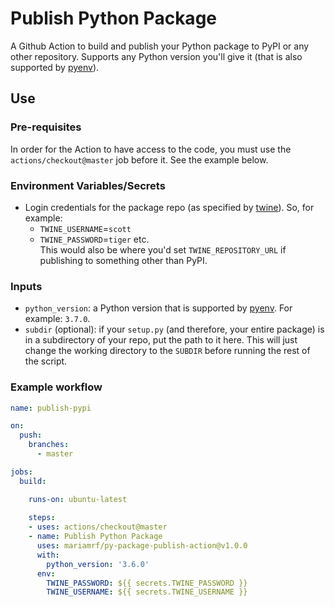 # Publish Python Package
A Github Action to build and publish your Python package to PyPI or any other repository. Supports any Python version you'll give it (that is also supported by [pyenv](https://github.com/pyenv/pyenv)).

## Use
### Pre-requisites
In order for the Action to have access to the code, you must use the `actions/checkout@master` job before it. See the example below.

### Environment Variables/Secrets
- Login credentials for the package repo (as specified by [twine](https://twine.readthedocs.io/en/latest/#environment-variables)). So, for example:
    - `TWINE_USERNAME`=`scott`
    - `TWINE_PASSWORD`=`tiger`
    etc.  
This would also be where you'd set `TWINE_REPOSITORY_URL` if publishing to something other than PyPI.

### Inputs
- `python_version`: a Python version that is supported by [pyenv](https://github.com/pyenv/pyenv). For example: `3.7.0`.
- `subdir` (optional): if your `setup.py` (and therefore, your entire package) is in a subdirectory of your repo, put the path to it here. This will just change the working directory to the `SUBDIR` before running the rest of the script.

### Example workflow
```yaml
name: publish-pypi

on:
  push:
    branches:
      - master

jobs:
  build:

    runs-on: ubuntu-latest
    
    steps:
    - uses: actions/checkout@master
    - name: Publish Python Package
      uses: mariamrf/py-package-publish-action@v1.0.0
      with:
        python_version: '3.6.0'
      env:
        TWINE_PASSWORD: ${{ secrets.TWINE_PASSWORD }}
        TWINE_USERNAME: ${{ secrets.TWINE_USERNAME }}

```
